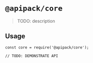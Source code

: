 # `@apipack/core`

> TODO: description

## Usage

```
const core = require('@apipack/core');

// TODO: DEMONSTRATE API
```
